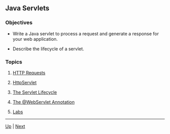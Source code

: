 ## Java Servlets

### Objectives

* Write a Java servlet to process a request and generate a response for your web application.

* Describe the lifecycle of a servlet.

### Topics

1. [HTTP Requests](01-HTTPRequests.md)

1. [HttpServlet](02-HttpServlet.md)

1. [The Servlet Lifecycle](03-ServletLifecycle.md)

1. [The @WebServlet Annotation](04-WebServletAnnotation.md)

1. [Labs](Labs.md)

<hr>

[Up](../README.md) | [Next](01-HTTPRequests.md)

